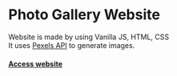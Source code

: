 # Photo Gallery Website
Website is made by using Vanilla JS, HTML, CSS <br/>
It uses [Pexels API](https://www.pexels.com/api/) to generate images.
#### [Access website](https://photo-gallery-website-bk.netlify.app/)

